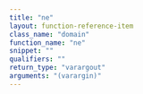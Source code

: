 ```yaml
---
title: "ne"
layout: function-reference-item
class_name: "domain"
function_name: "ne"
snippet: ""
qualifiers: ""
return_type: "varargout"
arguments: "(varargin)"
---
```


<pre class="help-text"></pre>